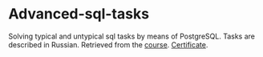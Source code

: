 # Advanced-sql-tasks
Solving typical and untypical sql tasks by means of PostgreSQL.
Tasks are described in Russian. Retrieved from the <a href="https://stepik.org/course/70710/syllabus">course</a>.
<a href="https://stepik.org/cert/1943141">Certificate</a>.

